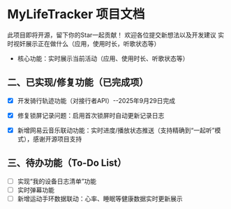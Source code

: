 # MyLifeTracker 项目文档
此项目即将开源，留下你的Star一起贡献！
欢迎各位提交新想法以及开发建议
实时视奸展示正在做什么（应用，使用时长，听歌状态等）
- 核心功能：实时展示当前活动（应用、使用时长、听歌状态等）


## 二、已实现/修复功能（已完成项）
- [x] 开发骑行轨迹功能（对接行者API）--2025年9月29日完成
- [x] 修复锁屏记录问题：启用首次锁屏时自动更新记录日志
- [x] 新增网易云音乐联动功能：实时进度/播放状态推送（支持精确到“一起听”模式），感谢开源项目支持


## 三、待办功能（To-Do List）
- [ ] 实现“我的设备日志清单”功能
- [ ] 实时弹幕功能
- [ ] 新增运动手环数据联动：心率、睡眠等健康数据实时更新展示
